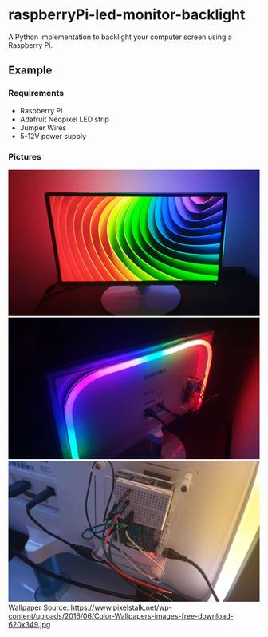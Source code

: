 # raspberryPi-led-monitor-backlight
A Python implementation to backlight your computer screen using a Raspberry Pi.

## Example
### Requirements
* Raspberry Pi
* Adafruit Neopixel LED strip
* Jumper Wires
* 5-12V power supply
### Pictures
![Example2](img/example2.jpg)
![Example1](img/example1.jpg)
![Example3](img/example3.jpg)
Wallpaper Source: https://www.pixelstalk.net/wp-content/uploads/2016/06/Color-Wallpapers-images-free-download-620x349.jpg